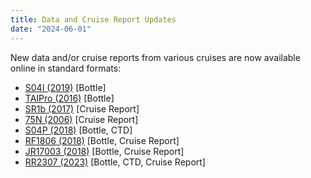 ```yaml
---
title: Data and Cruise Report Updates
date: "2024-06-01"
---
```


New data and/or cruise reports from various cruises are now available online in standard formats:
- [S04I (2019)][3] [Bottle]
- [TAIPro (2016)][6] [Bottle]
- [SR1b (2017)][4] [Cruise Report]
- [75N (2006)][1] [Cruise Report]
- [S04P (2018)][2] [Bottle, CTD]
- [RF1806 (2018)][5] [Bottle, Cruise Report]
- [JR17003 (2018)][8] [Bottle, Cruise Report]
- [RR2307 (2023)][7] [Bottle, CTD, Cruise Report]

[1]: /cruise/58GS20060721
[2]: /cruise/320620180309
[3]: /cruise/490S20190121
[4]: /cruise/74JC20171121
[5]: /cruise/49UP20180806
[6]: /cruise/29AJ20160818
[7]: /cruise/33RR20230629
[8]: /cruise/74JC20180126
